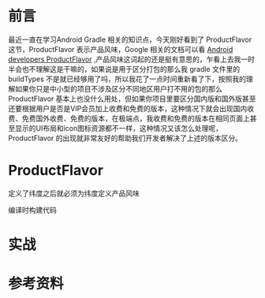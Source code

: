 # 前言

最近一直在学习Android Gradle 相关的知识点，今天刚好看到了 ProductFlavor 这节，ProductFlavor 表示产品风味，Google 相关的文档可以看 [Android developers ProductFlavor](https://developer.android.google.cn/reference/tools/gradle-api/7.1/com/android/build/api/dsl/ProductFlavor?hl=en) ,产品风味这词起的还是挺有意思的，乍看上去我一时半会也不理解这是干嘛的，如果说是用于区分打包的那么我 gradle 文件里的 buildTypes 不是就已经够用了吗，所以我花了一点时间重新看了下，按照我的理解如果你只是中小型的项目不涉及区分不同地区用户打不用的包的那么 ProductFlavor 基本上也没什么用处，但如果你项目里要区分国内版和国外版甚至还要根据用户是否是VIP会员加上收费和免费的版本，这种情况下就会出现国内收费、免费国外收费、免费的版本，在极端点，我收费和免费的版本在相同页面上甚至显示的UI布局和icon图标资源都不一样，这种情况又该怎么处理呢，ProductFlavor 的出现就非常友好的帮助我们开发者解决了上述的版本区分。

 # ProductFlavor



定义了纬度之后就必须为纬度定义产品风味

编译时构建代码



# 实战



# 参考资料

